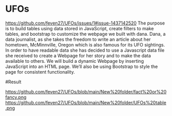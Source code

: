 # UFOs
https://github.com/feven27/UFOs/issues/1#issue-1437142520
The purpose is to build tables using data stored in JavaScript, create filters to make tables, and bootstrap to customize the webpage we built with dana. Dana, a data journalist, as she takes the freedom to write an article about her hometown, McMinnville, Oregon which is also famous for its UFO sightings. In order to have readable data she has decided to use a Javascript data file she received to create a Webpage for her story and to make the data available to others. We will build a dynamic Webpage by inserting JavaScript into an HTML page. We’ll also be using Bootstrap to style the page for consistent functionality. 

#Result

https://github.com/feven27/UFOs/blob/main/New%20folder/fact%20or%20fancy.png
https://github.com/feven27/UFOs/blob/main/New%20folder/UFOs%20table.png
